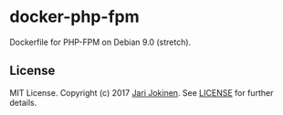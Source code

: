 # docker-php-fpm

Dockerfile for PHP-FPM on Debian 9.0 (stretch).

## License

MIT License. Copyright (c) 2017 [Jari Jokinen](https://jarijokinen.com). See
[LICENSE](https://github.com/jarijokinen/docker-php-fpm/blob/master/LICENSE.txt)
for further details.
